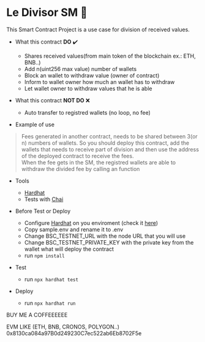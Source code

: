 # Le Divisor SM :knife:

This Smart Contract Project is a use case for division of received values.

-   What this contract **DO** :heavy_check_mark:

    -   Shares received values(from main token of the blockchain ex.: ETH, BNB..)
    -   Add n(uint256 max value) number of wallets
    -   Block an wallet to withdraw value (owner of contract)
    -   Inform to wallet owner how much an wallet has to withdraw
    -   Let wallet owner to withdraw values that he is able

-   What this contract **NOT DO** :x:

    -   Auto transfer to registred wallets (no loop, no fee)

-   Example of use

> Fees generated in another contract, needs to be shared between 3(or n) numbers of wallets.
> So you should deploy this contract, add the wallets that needs to receive part of division and then use the address of the deployed contract to receive the fees.  
> When the fee gets in the SM, the registred wallets are able to withdraw the divided fee by calling an function

-   Tools

    -   [Hardhat](https://hardhat.org/ 'Hardhat')
    -   Tests with [Chai](https://www.chaijs.com/ 'Chai')

-   Before Test or Deploy

    -   Configure [Hardhat](https://hardhat.org/ 'Hardhat') on you enviroment (check it [here](https://hardhat.org/tutorial/setting-up-the-environment 'here'))
    -   Copy sample.env and rename it to .env
    -   Change BSC_TESTNET_URL with the node URL that you will use
    -   Change BSC_TESTNET_PRIVATE_KEY with the private key from the wallet what will deploy the contract
    -   run `npm install`

-   Test

    -   run `npx hardhat test`

-   Deploy
    -   run `npx hardhat run`

BUY ME A COFFEEEEEE

EVM LIKE (ETH, BNB, CRONOS, POLYGON..)
0x8130ca084a97B0d249230C7ec522ab6Eb8702F5e
